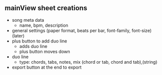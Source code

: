 ## mainView sheet creations

* song meta data
    * name, bpm, description
* general settings (paper format, beats per bar, font-family, font-size) (later)
* plus button to add duo line
    * adds duo line 
    * plus button moves down
* duo line 
    * type: chords, tabs, notes, mix (chord or tab, chord and tab),(string)
* export button at the end to export
